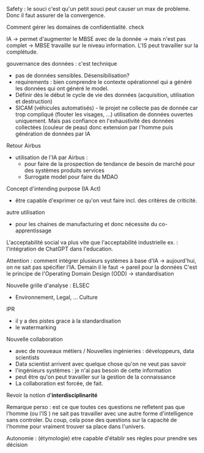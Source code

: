Safety : le souci c'est qu'un petit souci peut causer un max de probleme. Donc il faut assurer de la convergence.

Comment gérer les domaines de confidentialité. check

IA -> permet d'augmenter le MBSE avec de la donnée
-> mais n'est pas complet
-> MBSE travaille sur le niveau information. L'IS peut travailler sur la complétude.

gouvernance des données : c'est technique
- pas de données sensibles. Désensibilisation?
- requirements : bien comprendre le contexte opérationnel qui a généré les données qui ont généré le model.
- Définir dès le début le cycle de vie des données (acquisition, utilisation et destruction)
- SICAM (véhicules automatisés) - le projet ne collecte pas de donnée car trop compliqué (flouter les visages, ...) utilisation de données ouvertes uniquement. Mais pas confiance en l'exhaustivité des données collectées (couleur de peau) donc extension par l'homme puis génération de données par IA

Retour Airbus
- utilisation de l'IA par Airbus : 
	- pour faire de la prospection de tendance de besoin de marché pour des systèmes produits services 
	- Surrogate model pour faire du MDAO

Concept d'intending purpose (IA Act)
- être capable d'exprimer ce qu'on veut faire incl. des critères de criticité.

autre utilisation 
- pour les chaines de manufacturing et donc nécessite du co-apprentissage 

L'acceptabilité social va plus vite que l'acceptabilité industrielle
ex. : l'intégration de ChatGPT dans l'education.

Attention : comment intégrer plusieurs systèmes à base d'IA
-> aujourd'hui, on ne sait pas spécifier l'IA. Demain il le faut
-> pareil pour la données
C'est le principe de l'Operating Domain Design (ODD) -> standardisation

Nouvelle grille d'analyse : ELSEC
- Environnement, Legal, ... Culture

IPR 
- il y a des pistes grace à la standardisation
- le watermarking

Nouvelle collaboration
- avec de nouveaux métiers / Nouvelles ingénieries : développeurs, data scientists
- Data scientist arrivent avec quelque chose qu'on ne veut pas savoir
- l'ingénieurs systèmes : je n'ai pas besoin de cette information
- peut être qu'on peut travailler sur la gestion de la connaissance
- La collaboration est forcée, de fait.

Revoir la notion d'**interdisciplinarité**


Remarque perso : est ce que toutes ces questions ne refletent pas que l'homme (ou l'IS ) ne sait pas travailler avec une autre forme d'intelligence sans controler.
Du coup, cela pose des questions sur la capacité de l'homme pour vraiment trouver sa place dans l'univers.


Autonomie : (étymologie) etre capable d'établir ses règles pour prendre ses décision